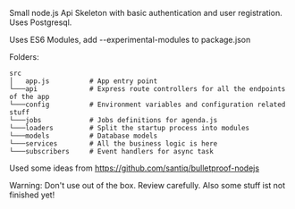 Small node.js Api Skeleton with basic authentication and user registration.
Uses Postgresql.

Uses ES6 Modules, add --experimental-modules to package.json

Folders:

    src
    │   app.js          # App entry point
    └───api             # Express route controllers for all the endpoints of the app
    └───config          # Environment variables and configuration related stuff
    └───jobs            # Jobs definitions for agenda.js
    └───loaders         # Split the startup process into modules
    └───models          # Database models
    └───services        # All the business logic is here
    └───subscribers     # Event handlers for async task


Used some ideas from https://github.com/santiq/bulletproof-nodejs

Warning: Don't use out of the box. Review carefully. Also some stuff ist not finished yet!
